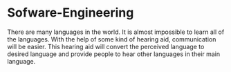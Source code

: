 # Sofware-Engineering
There are many languages in the world. It is almost impossible to learn all of the languages. With the help of some kind of hearing aid, communication will be easier. This hearing aid will convert the perceived language to desired language and provide people to hear other languages in their main language.

